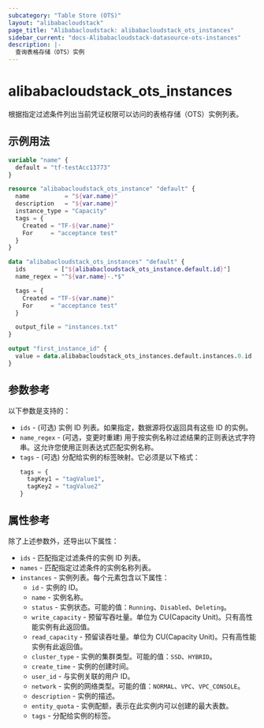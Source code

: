 ```yaml
---
subcategory: "Table Store (OTS)"
layout: "alibabacloudstack"
page_title: "Alibabacloudstack: alibabacloudstack_ots_instances"
sidebar_current: "docs-Alibabacloudstack-datasource-ots-instances"
description: |- 
  查询表格存储（OTS）实例
---
```


# alibabacloudstack_ots_instances

根据指定过滤条件列出当前凭证权限可以访问的表格存储（OTS）实例列表。

## 示例用法

```terraform
variable "name" {
  default = "tf-testAcc13773"
}

resource "alibabacloudstack_ots_instance" "default" {
  name          = "${var.name}"
  description   = "${var.name}"
  instance_type = "Capacity"
  tags = {
    Created = "TF-${var.name}"
    For     = "acceptance test"
  }
}

data "alibabacloudstack_ots_instances" "default" {
  ids        = ["${alibabacloudstack_ots_instance.default.id}"]
  name_regex = "^${var.name}-.*$"

  tags = {
    Created = "TF-${var.name}"
    For     = "acceptance test"
  }

  output_file = "instances.txt"
}

output "first_instance_id" {
  value = data.alibabacloudstack_ots_instances.default.instances.0.id
}
```

## 参数参考

以下参数是支持的：

* `ids` - (可选) 实例 ID 列表。如果指定，数据源将仅返回具有这些 ID 的实例。
* `name_regex` - (可选，变更时重建) 用于按实例名称过滤结果的正则表达式字符串。这允许您使用正则表达式匹配实例名称。
* `tags` - (可选) 分配给实例的标签映射。它必须是以下格式：
  ```terraform
  tags = {
    tagKey1 = "tagValue1",
    tagKey2 = "tagValue2"
  }
  ```

## 属性参考

除了上述参数外，还导出以下属性：

* `ids` - 匹配指定过滤条件的实例 ID 列表。
* `names` - 匹配指定过滤条件的实例名称列表。
* `instances` - 实例列表。每个元素包含以下属性：
  * `id` - 实例的 ID。
  * `name` - 实例名称。
  * `status` - 实例状态。可能的值：`Running`、`Disabled`、`Deleting`。
  * `write_capacity` - 预留写吞吐量。单位为 CU(Capacity Unit)。只有高性能实例有此返回值。
  * `read_capacity` - 预留读吞吐量。单位为 CU(Capacity Unit)。只有高性能实例有此返回值。
  * `cluster_type` - 实例的集群类型。可能的值：`SSD`、`HYBRID`。
  * `create_time` - 实例的创建时间。
  * `user_id` - 与实例关联的用户 ID。
  * `network` - 实例的网络类型。可能的值：`NORMAL`、`VPC`、`VPC_CONSOLE`。
  * `description` - 实例的描述。
  * `entity_quota` - 实例配额，表示在此实例内可以创建的最大表数。
  * `tags` - 分配给实例的标签。